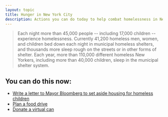 ```yaml
---
layout: topic
title: Hunger in New York City
description: Actions you can do today to help combat homelessness in New York City
---
```


> Each night more than 45,000 people -- including 17,000 children -- experience homelessness. Currently 41,200 homeless men, women, and children bed down each night in municipal homeless shelters, and thousands more sleep rough on the streets or in other forms of shelter. Each year, more than 110,000 different homeless New Yorkers, including more than 40,000 children, sleep in the municipal shelter system.

## You can do this now:

* [Write a letter to Mayor Bloomberg to set aside housing for homeless children](http://www.coalitionforthehomeless.org/page/speakout/one-in-three-solution?js=false)
* [Plan a food drive](http://www.cityharvest.org/donate-food/donation-drives)
* [Donate a virtual can](https://www.nyccah.org/civicrm/contribute/transact?reset=1&id=7)
